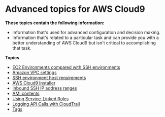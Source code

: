 # Advanced topics for AWS Cloud9<a name="advanced-topics"></a>

**These topics contain the following information:**
+ Information that's used for advanced configuration and decision making\.
+ Information that's related to a particular task and can provide you with a better understanding of AWS Cloud9 but isn't critical to accomplishing that task\.

**Topics**
+ [EC2 Environments compared with SSH environments](ec2-env-versus-ssh-env.md)
+ [Amazon VPC settings](vpc-settings.md)
+ [SSH environment host requirements](ssh-settings.md)
+ [AWS Cloud9 Installer](installer.md)
+ [Inbound SSH IP address ranges](ip-ranges.md)
+ [AMI contents](ami-contents.md)
+ [Using Service\-Linked Roles](using-service-linked-roles.md)
+ [Logging API Calls with CloudTrail](cloudtrail.md)
+ [Tags](tags.md)
